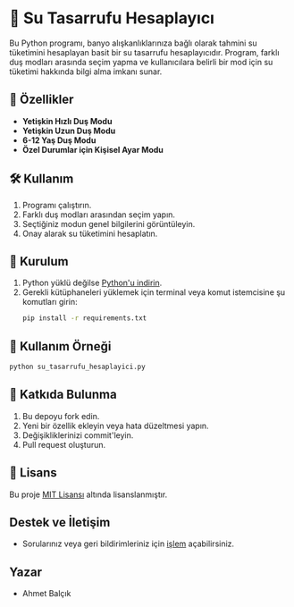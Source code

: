 # 🚿 Su Tasarrufu Hesaplayıcı

Bu Python programı, banyo alışkanlıklarınıza bağlı olarak tahmini su tüketimini hesaplayan basit bir su tasarrufu hesaplayıcıdır. Program, farklı duş modları arasında seçim yapma ve kullanıcılara belirli bir mod için su tüketimi hakkında bilgi alma imkanı sunar.

## 🌟 Özellikler

- **Yetişkin Hızlı Duş Modu**
- **Yetişkin Uzun Duş Modu**
- **6-12 Yaş Duş Modu**
- **Özel Durumlar için Kişisel Ayar Modu**

## 🛠️ Kullanım

1. Programı çalıştırın.
2. Farklı duş modları arasından seçim yapın.
3. Seçtiğiniz modun genel bilgilerini görüntüleyin.
4. Onay alarak su tüketimini hesaplatın.

## 🚀 Kurulum

1. Python yüklü değilse [Python'u indirin](https://www.python.org/downloads/).
2. Gerekli kütüphaneleri yüklemek için terminal veya komut istemcisine şu komutları girin:
   ```bash
   pip install -r requirements.txt
   ```

## 🎯 Kullanım Örneği
```bash
python su_tasarrufu_hesaplayici.py
```

## 🤝 Katkıda Bulunma
1. Bu depoyu fork edin.
2. Yeni bir özellik ekleyin veya hata düzeltmesi yapın.
3. Değişikliklerinizi commit'leyin.
4. Pull request oluşturun.

## 📄 Lisans
Bu proje [MIT Lisansı](LICENSE.md) altında lisanslanmıştır.

## Destek ve İletişim
- Sorularınız veya geri bildirimleriniz için [işlem](https://github.com/ahmetbalcik/su_tasarrufu_hesaplayici/issues) açabilirsiniz.

## Yazar
- Ahmet Balçık
